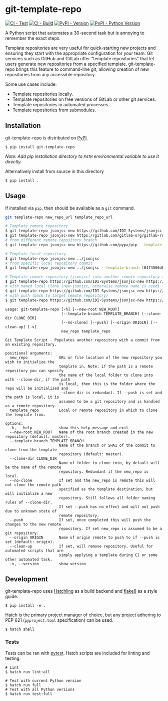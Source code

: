 # git-template-repo

[![CI - Test](https://github.com/IDI-Systems/git-template-repo/actions/workflows/test.yml/badge.svg)](https://github.com/IDI-Systems/git-template-repo/actions/workflows/test.yml)
[![CI - Build](https://github.com/IDI-Systems/git-template-repo/actions/workflows/build.yml/badge.svg)](https://github.com/IDI-Systems/git-template-repo/actions/workflows/build.yml)
[![PyPI - Version](https://img.shields.io/pypi/v/git-template-repo.svg?logo=pypi&label=PyPI&logoColor=gold)](https://pypi.org/project/git-template-repo)
[![PyPI - Python Version](https://img.shields.io/pypi/pyversions/git-template-repo.svg?logo=python&label=Python&logoColor=gold)](https://pypi.org/project/git-template-repo)

A Python script that automates a 30-second task but is annoying to remember the exact steps.

Template repositories are very useful for quick-starting new projects and ensuring they start with the appropriate configuration for your team. Git services such as GitHub and GitLab offer "template repositories" that let users generate new repositories from a specified template. git-template-repo brings this feature to command-line git, allowing creation of new repositories from any accessible repository.

Some use cases include:
- Template repositories locally.
- Template repositories on free versions of GitLab or other git services.
- Template repositories in automated processes.
- Template repositories from submodules.


## Installation

git-template-repo is distributed on [PyPI](https://pypi.org/).

```
$ pip install git-template-repo
```
_Note: Add pip installation directory to `PATH` environmental variable to use it directly._

Alternatively install from source in this directory

```
$ pip install .
```


## Usage

If installed via `pip`, then should be available as a `git` command.

```sh
git template-repo new_repo_url template_repo_url

# Template remote repository
$ git template-repo jsonjsc-new https://github.com/IDI-Systems/jsonjsc
$ git template-repo jsonjsc-new https://gitlab.com/gitlab-org/gitlab-runner
# from different remote repository branch
$ git template-repo jsonjsc-new https://github.com/pypa/pip --template-branch main

# Template local repository
$ git template-repo jsonjsc-new ../jsonjsc
# from specific local repository commit
$ git template-repo jsonjsc-new ../jsonjsc --template-branch f0474566d698d6d70fe1c9b7cfd63a20f3a90aa7

# Template remote repository (jsonjsc) into another remote repository (jsonjsc-new, local clone will be created)
$ git template-repo https://github.com/IDI-Systems/jsonjsc-new https://github.com/IDI-Systems/jsonjsc
# with named local clone (new-jsonjsc, otherwise remote name is used)
$ git template-repo https://github.com/IDI-Systems/jsonjsc-new https://github.com/IDI-Systems/jsonjsc --clone-dir new-jsonjsc
# with push (back to target remote repository)
$ git template-repo https://github.com/IDI-Systems/jsonjsc-new https://github.com/IDI-Systems/jsonjsc --push
```

```
usage: git-template-repo [-h] [--new-root NEW_ROOT]
                         [--template-branch TEMPLATE_BRANCH] [--clone-dir CLONE_DIR]
                         [--no-clone] [--push] [--origin ORIGIN] [--clean-up] [-v]
                         new_repo template_repo

Git Template Script - Populates another repository with a commit from an existing repository.

positional arguments:
  new_repo              URL or file location of the new repository you wish to initialize the
                        template in. Note: if the path is a remote repository you can specify
                        the name of the local folder to clone into with --clone-dir, if the path
                        is local, then this is the folder where the repo will be initialized and
                        --clone-dir is redundant. If --push is set and the path is local, it is
                        assumed to be a git repository and is handled as a remote repository.
  template_repo         Local or remote repository in which to clone the template from.

options:
  -h, --help            show this help message and exit
  --new-root NEW_ROOT   Name of the root branch created in the new repository (default: master).
  --template-branch TEMPLATE_BRANCH
                        Name of the branch or SHA1 of the commit to clone from the template
                        repository (default: master).
  --clone-dir CLONE_DIR
                        Name of folder to clone into, by default will be the name of the remote
                        repository. Redundant if the new_repo is local.
  --no-clone            If set and the new_repo is remote this will not clone the remote path
                        specified as the template destination, but will initialize a new
                        repository. Still follows all folder naming rules of --clone-dir.
                        If set --push has no effect and will not push due to unknown state of
                        remote repository.
  --push                If set, once completed this will push the changes to the new remote
                        repository. If set new_repo is assumed to be a git repository.
  --origin ORIGIN       Name of origin remote to push to if --push is set (default: origin).
  --clean-up            If set, will remove repository. Useful for automated scripts that are
                        simply applying a template during CI or some other automated task.
  -v, --version         show version
```


## Development

git-template-repo uses [Hatchling](https://hatch.pypa.io/latest/) as a build backend and [flake8](https://flake8.pycqa.org/en/latest/) as a style guide.

```
$ pip install -e .
```

[Hatch](https://hatch.pypa.io/latest/) is the primary project manager of choice, but any project adhering to PEP 621 (`pyproject.toml` specification) can be used.

```
$ hatch shell
```

### Tests

Tests can be ran with [pytest](https://docs.pytest.org/). Hatch scripts are included for linting and testing.

```
# Lint
$ hatch run lint:all

# Test with current Python version
$ hatch run full
# Test with all Python versions
$ hatch run test:full
```
